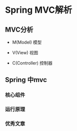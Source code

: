 # Spring MVC解析

## MVC分析

- M(Model) 模型

- V(View) 视图

- C(Controller) 控制器

## Spring 中mvc

### 核心组件


### 运行原理


### 优秀文章

